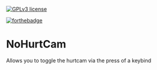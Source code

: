 [![GPLv3 license](https://img.shields.io/badge/License-GPLv3-blue.svg)](http://perso.crans.org/besson/LICENSE.html)

[![forthebadge](https://forthebadge.com/images/badges/built-with-love.svg)](https://forthebadge.com)

# NoHurtCam

Allows you to toggle the hurtcam via the press of a keybind